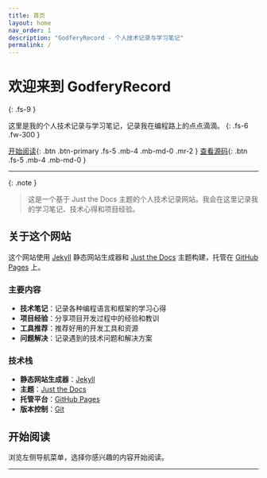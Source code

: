```yaml
---
title: 首页
layout: home
nav_order: 1
description: "GodferyRecord - 个人技术记录与学习笔记"
permalink: /
---
```


# 欢迎来到 GodferyRecord
{: .fs-9 }

这里是我的个人技术记录与学习笔记，记录我在编程路上的点点滴滴。
{: .fs-6 .fw-300 }

[开始阅读](#getting-started){: .btn .btn-primary .fs-5 .mb-4 .mb-md-0 .mr-2 }
[查看源码](https://github.com/glider110/GodferyRecord){: .btn .fs-5 .mb-4 .mb-md-0 }

---

{: .note }
> 这是一个基于 Just the Docs 主题的个人技术记录网站。我会在这里记录我的学习笔记、技术心得和项目经验。

## 关于这个网站

这个网站使用 [Jekyll] 静态网站生成器和 [Just the Docs] 主题构建，托管在 [GitHub Pages] 上。

### 主要内容

- **技术笔记**：记录各种编程语言和框架的学习心得
- **项目经验**：分享项目开发过程中的经验和教训
- **工具推荐**：推荐好用的开发工具和资源
- **问题解决**：记录遇到的技术问题和解决方案

### 技术栈

- **静态网站生成器**：[Jekyll](https://jekyllrb.com)
- **主题**：[Just the Docs](https://just-the-docs.com)
- **托管平台**：[GitHub Pages](https://pages.github.com/)
- **版本控制**：[Git](https://git-scm.com/)

## 开始阅读

浏览左侧导航菜单，选择你感兴趣的内容开始阅读。

---

[Jekyll]: https://jekyllrb.com
[Just the Docs]: https://just-the-docs.com
[GitHub Pages]: https://pages.github.com/
